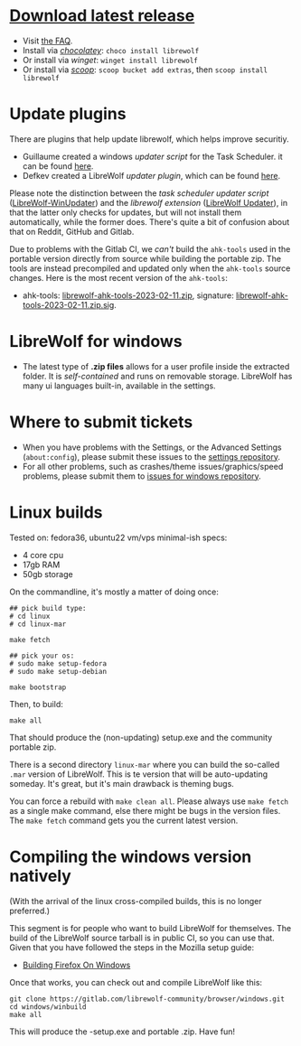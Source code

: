 # [Download latest release](https://gitlab.com/librewolf-community/browser/windows/-/releases)

* Visit [the FAQ](https://librewolf.net/docs/faq/).
* Install via _[chocolatey](https://community.chocolatey.org/packages/librewolf)_: `choco install librewolf`
* Or install via _winget_: `winget install librewolf`
* Or install via _[scoop](https://scoop.sh)_: `scoop bucket add extras`, then `scoop install librewolf`

# Update plugins
There are plugins that help update librewolf, which helps improve securitiy.



* Guillaume created a windows *updater script* for the Task Scheduler. it can be found [here](https://github.com/ltGuillaume/LibreWolf-WinUpdater). 
* Defkev created a LibreWolf *updater plugin*, which can be found [here](https://addons.mozilla.org/en-US/firefox/addon/librewolf-updater/).

Please note the distinction between the *task scheduler updater script* ([LibreWolf-WinUpdater](https://github.com/ltGuillaume/LibreWolf-WinUpdater)) and the *librewolf extension* ([LibreWolf Updater](https://addons.mozilla.org/en-US/firefox/addon/librewolf-updater/)), in that the latter only checks for updates, but will not install them automatically, while the former does. There's quite a bit of confusion about that on Reddit, GitHub and Gitlab.

Due to problems with the Gitlab CI, we _can't_ build the `ahk-tools` used in the portable 
version directly from source while building the portable zip. The tools are instead precompiled and updated only when the `ahk-tools` source changes. Here is the most recent version of the `ahk-tools`:

* ahk-tools: [librewolf-ahk-tools-2023-02-11.zip](https://gitlab.com/librewolf-community/browser/windows/uploads/fc5e0483707a1bafdfd8f10b7b6c50b1/librewolf-ahk-tools-2023-02-11.zip), signature: [librewolf-ahk-tools-2023-02-11.zip.sig](https://gitlab.com/librewolf-community/browser/windows/uploads/27a8f6dd6a33b8b54b47068ef7779132/librewolf-ahk-tools-2023-02-11.zip.sig).

# LibreWolf for windows

* The latest type of **.zip files** allows for a user profile inside the extracted folder. It is _self-contained_ and runs on removable storage. LibreWolf has many ui languages built-in, available in the settings.

# Where to submit tickets

* When you have problems with the Settings, or the Advanced Settings (`about:config`), please submit these issues to the [settings repository](https://gitlab.com/librewolf-community/settings/-/issues).
* For all other problems, such as crashes/theme issues/graphics/speed problems, please submit them to [issues for windows repository](https://gitlab.com/librewolf-community/browser/windows/-/issues).

# Linux builds

Tested on: fedora36, ubuntu22
vm/vps minimal-ish specs:

* 4 core cpu
* 17gb RAM
* 50gb storage

On the commandline, it's mostly a matter of doing once:
```
## pick build type:
# cd linux
# cd linux-mar

make fetch

## pick your os:
# sudo make setup-fedora
# sudo make setup-debian

make bootstrap
```
Then, to build:
```
make all
```
That should produce the (non-updating) setup.exe and the community portable zip. 

There is a second directory `linux-mar` where you can build the so-called `.mar` version of LibreWolf. This is te version that will be auto-updating someday. It's great, but it's main drawback is theming bugs. 

You can force a rebuild with `make clean all`. Please always use `make fetch` as a single make command, else there might be bugs in the version files. The `make fetch` command gets you the current latest version.

# Compiling the windows version natively

(With the arrival of the linux cross-compiled builds, this is no longer preferred.)

This segment is for people who want to build LibreWolf for themselves. The build of the LibreWolf source tarball is in public CI, so you can use that. Given that you have followed the steps in the Mozilla setup guide:

* [Building Firefox On Windows](https://firefox-source-docs.mozilla.org/setup/windows_build.html)

Once that works, you can check out and compile LibreWolf like this:

```
git clone https://gitlab.com/librewolf-community/browser/windows.git
cd windows/winbuild
make all
```

This will produce the -setup.exe and portable .zip. Have fun!

